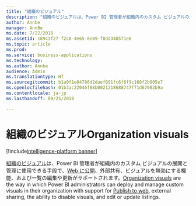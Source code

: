 ```yaml
---
title: "組織のビジュアル"
description: "組織のビジュアルは、Power BI 管理者が組織内のカスタム ビジュアルの展開と管理に使用できる手段です。"
author: Annbe
manager: AnnBe
ms.date: 7/22/2018
ms.assetid: 189c3f27-f2c0-4e65-8e49-f0dd340571e8
ms.topic: article
ms.prod: 
ms.service: business-applications
ms.technology: 
ms.author: Annbe
audience: Admin
ms.translationtype: HT
ms.sourcegitcommit: b1a0f1e04786d2daef091fc6f6f9c168f2b005e7
ms.openlocfilehash: 01b3ac22046f88b0021218688747f71d67082b9a
ms.contentlocale: ja-jp
ms.lasthandoff: 09/25/2018

---
```

# <a name="organization-visuals"></a><span data-ttu-id="44e61-103">組織のビジュアル</span><span class="sxs-lookup"><span data-stu-id="44e61-103">Organization visuals</span></span>

[!include[intelligence-platform banner](../../includes/intelligence-platform.md)]



<span data-ttu-id="44e61-104">[組織のビジュアル](https://docs.microsoft.com/power-bi/power-bi-custom-visuals-organization)は、Power BI 管理者が組織内のカスタム ビジュアルの展開と管理に使用できる手段で、[Web に公開](https://docs.microsoft.com/power-bi/service-publish-to-web)、外部共有、ビジュアルを無効にする機能、および一覧の編集や更新がサポートされます。</span><span class="sxs-lookup"><span data-stu-id="44e61-104">[Organization visuals](https://docs.microsoft.com/power-bi/power-bi-custom-visuals-organization) are the way in which Power BI administrators can deploy and manage custom visuals in their organization with support for [Publish to web](https://docs.microsoft.com/power-bi/service-publish-to-web), external sharing, the ability to disable visuals, and edit or update listings.</span></span>

